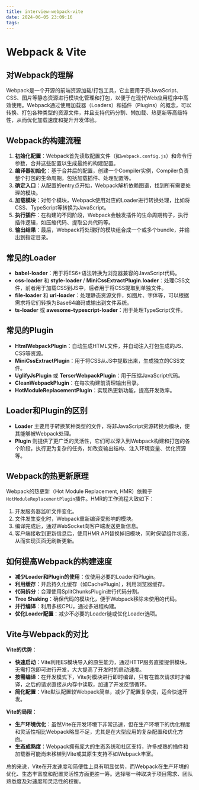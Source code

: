 ```yaml
---
title: interview-webpack-vite
date: 2024-06-05 23:09:16
tags:
---
```


# Webpack & Vite
## 对Webpack的理解

Webpack是一个开源的前端资源加载/打包工具，它主要用于将JavaScript、CSS、图片等静态资源进行模块化管理和打包，以便于在现代Web应用程序中高效使用。Webpack通过使用加载器（Loaders）和插件（Plugins）的概念，可以转换、打包各种类型的资源文件，并且支持代码分割、懒加载、热更新等高级特性，从而优化加载速度和提升开发体验。

## Webpack的构建流程

1. **初始化配置**：Webpack首先读取配置文件（如`webpack.config.js`）和命令行参数，合并这些配置以生成最终的构建配置。
2. **编译器初始化**：基于合并后的配置，创建一个Compiler实例，Compiler负责整个打包的生命周期，包括加载插件、处理配置等。
3. **确定入口**：从配置的entry点开始，Webpack解析依赖图谱，找到所有需要处理的模块。
4. **加载模块**：对每个模块，Webpack使用对应的Loader进行转换处理，比如将CSS、TypeScript等转换为JavaScript。
5. **执行插件**：在构建的不同阶段，Webpack会触发插件的生命周期钩子，执行插件逻辑，如压缩代码、提取公共代码等。
6. **输出结果**：最后，Webpack将处理好的模块组合成一个或多个bundle，并输出到指定目录。

## 常见的Loader

- **babel-loader**：用于将ES6+语法转换为浏览器兼容的JavaScript代码。
- **css-loader** 和 **style-loader** / **MiniCssExtractPlugin.loader**：处理CSS文件，前者用于加载CSS到JS中，后者用于将CSS提取到单独文件。
- **file-loader** 和 **url-loader**：处理静态资源文件，如图片、字体等，可以根据需求将它们转换为Base64编码或输出到文件系统。
- **ts-loader** 或 **awesome-typescript-loader**：用于处理TypeScript文件。

## 常见的Plugin

- **HtmlWebpackPlugin**：自动生成HTML文件，并自动注入打包生成的JS、CSS等资源。
- **MiniCssExtractPlugin**：用于将CSS从JS中提取出来，生成独立的CSS文件。
- **UglifyJsPlugin** 或 **TerserWebpackPlugin**：用于压缩JavaScript代码。
- **CleanWebpackPlugin**：在每次构建前清理输出目录。
- **HotModuleReplacementPlugin**：实现热更新功能，提高开发效率。

## Loader和Plugin的区别

- **Loader** 主要用于转换某种类型的文件，将非JavaScript资源转换为模块，使其能够被Webpack处理。
- **Plugin** 则提供了更广泛的灵活性，它们可以深入到Webpack构建和打包的各个阶段，执行更为复杂的任务，如改变输出结构、注入环境变量、优化资源等。

## Webpack的热更新原理

Webpack的热更新（Hot Module Replacement, HMR）依赖于`HotModuleReplacementPlugin`插件。HMR的工作流程大致如下：
1. 开发服务器监听文件变化。
2. 文件发生变化时，Webpack重新编译受影响的模块。
3. 编译完成后，通过WebSocket向客户端发送更新信息。
4. 客户端接收到更新信息后，使用HMR API替换掉旧模块，同时保留组件状态，从而实现页面无刷新更新。

## 如何提高Webpack的构建速度

- **减少Loader和Plugin的使用**：仅使用必要的Loader和Plugin。
- **利用缓存**：开启持久化缓存（如CachePlugin），利用浏览器缓存。
- **代码拆分**：合理使用SplitChunksPlugin进行代码分割。
- **Tree Shaking**：确保代码的模块化，便于Webpack移除未使用的代码。
- **并行编译**：利用多核CPU，通过多进程构建。
- **优化Loader配置**：减少不必要的Loader链或优化Loader选项。

## Vite与Webpack的对比

**Vite的优势**：
- **快速启动**：Vite利用ES模块导入的原生能力，通过HTTP服务直接提供模块，无需打包即可进行开发，大大提高了开发时的启动速度。
- **按需编译**：在开发模式下，Vite对模块进行即时编译，只有在首次请求时才编译，之后的请求直接从内存中读取，加速了开发反馈循环。
- **简化配置**：Vite默认配置较Webpack简单，减少了配置复杂度，适合快速开发。

**Vite的局限**：
- **生产环境优化**：虽然Vite在开发环境下非常迅速，但在生产环境下的优化程度和灵活性相比Webpack略显不足，尤其是在大型应用的复杂配置和优化方面。
- **生态成熟度**：Webpack拥有庞大的生态系统和社区支持，许多成熟的插件和加载器可能尚未移植到Vite或其原生支持不如Webpack丰富。

总的来说，Vite在开发速度和简便性上具有明显优势，而Webpack在生产环境的优化、生态丰富度和配置灵活性方面更胜一筹。选择哪一种取决于项目需求、团队熟悉度及对速度和灵活性的权衡。